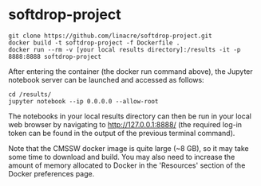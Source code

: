 # softdrop-project
```
git clone https://github.com/linacre/softdrop-project.git
docker build -t softdrop-project -f Dockerfile .
docker run --rm -v [your local results directory]:/results -it -p 8888:8888 softdrop-project
```

After entering the container (the docker run command above), the Jupyter notebook server can be launched and accessed as follows:

```
cd /results/
jupyter notebook --ip 0.0.0.0 --allow-root
```

The notebooks in your local results directory can then be run in your local web browser by navigating to http://127.0.0.1:8888/ (the required log-in token can be found in the output of the previous terminal command).

Note that the CMSSW docker image is quite large (~8 GB), so it may take some time to download and build. You may also need to increase the amount of memory allocated to Docker in the 'Resources' section of the Docker preferences page.

